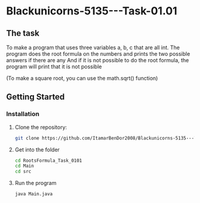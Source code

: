 # Blackunicorns-5135---Task-01.01

## The task

To make a program that uses three variables a, b, c that are all int. 
The program does the root formula on the numbers and prints the two possible answers if there are any
And if it is not possible to do the root formula, the program will print that it is not possible

(To make a square root, you can use the math.sqrt() function)

## Getting Started

### Installation

1. Clone the repository:

    ```sh
    git clone https://github.com/ItamarBenDor2008/Blackunicorns-5135---Task-01.01.git
    ```

2. Get into the folder

    ```sh
    cd RootsFormula_Task_0101
    cd Main
    cd src
    ```
3. Run the program

    ```sh
    java Main.java
    ```

